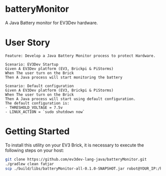 # batteryMonitor
A Java Battery monitor for EV3Dev hardware.

# User Story

``` gherkin
Feature: Develop a Java Battery Monitor process to protect Hardware.
  
Scenario: EV3Dev Startup
Given A EV3Dev platform (EV3, Brickpi & PiStorms)
When The user turn on the Brick 
Then A Java process will start monitoring the battery

Scenario: Default configuration
Given A EV3Dev platform (EV3, Brickpi & PiStorms)
When The user turn on the Brick 
Then A Java process will start using default configuration. 
The default configuration is: 
- THRESHOLD_VOLTAGE = 7.5v
- LINUX_ACTION = `sudo shutdown now`
```

# Getting Started

To install this utility on your EV3 Brick, it is necessary to execute
the following steps on your host:

``` bash
git clone https://github.com/ev3dev-lang-java/batteryMonitor.git
./gradlew clean fatjar
scp ./build/libs/batteryMonitor-all-0.1.0-SNAPSHOT.jar robot@YOUR_IP:/home/robot/
```
